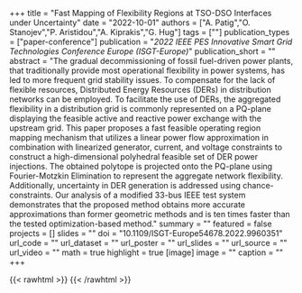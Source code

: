+++
title = "Fast Mapping of Flexibility Regions at TSO-DSO Interfaces under Uncertainty"
date = "2022-10-01"
authors = ["A. Patig","O. Stanojev","P. Aristidou","A. Kiprakis","G. Hug"]
tags = [""]
publication_types = ["paper-conference"]
publication = "_2022 IEEE PES Innovative Smart Grid Technologies Conference Europe (ISGT-Europe)_"
publication_short = ""
abstract = "The gradual decommissioning of fossil fuel-driven power plants, that traditionally provide most operational flexibility in power systems, has led to more frequent grid stability issues. To compensate for the lack of flexible resources, Distributed Energy Resources (DERs) in distribution networks can be employed. To facilitate the use of DERs, the aggregated flexibility in a distribution grid is commonly represented on a PQ-plane displaying the feasible active and reactive power exchange with the upstream grid. This paper proposes a fast feasible operating region mapping mechanism that utilizes a linear power flow approximation in combination with linearized generator, current, and voltage constraints to construct a high-dimensional polyhedral feasible set of DER power injections. The obtained polytope is projected onto the PQ-plane using Fourier-Motzkin Elimination to represent the aggregate network flexibility. Additionally, uncertainty in DER generation is addressed using chance-constraints. Our analysis of a modified 33-bus IEEE test system demonstrates that the proposed method obtains more accurate approximations than former geometric methods and is ten times faster than the tested optimization-based method."
summary = ""
featured = false
projects = []
slides = ""
doi = "10.1109/ISGT-Europe54678.2022.9960351"
url_code = ""
url_dataset = ""
url_poster = ""
url_slides = ""
url_source = ""
url_video = ""
math = true
highlight = true
[image]
image = ""
caption = ""
+++

{{< rawhtml >}}
<a href="https://plu.mx/plum/a/?doi=10.1109/ISGT-Europe54678.2022.9960351" class="plumx-details"></a>
{{< /rawhtml >}}
